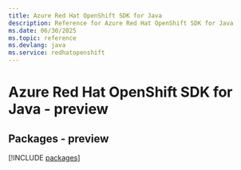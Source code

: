 ```yaml
---
title: Azure Red Hat OpenShift SDK for Java
description: Reference for Azure Red Hat OpenShift SDK for Java
ms.date: 06/30/2025
ms.topic: reference
ms.devlang: java
ms.service: redhatopenshift
---
```

# Azure Red Hat OpenShift SDK for Java - preview
## Packages - preview
[!INCLUDE [packages](red-hat-openshift-index.md)]